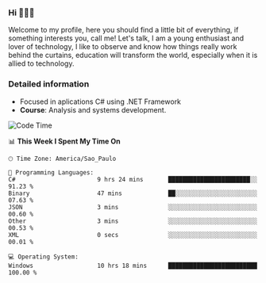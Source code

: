


### Hi 🙋🏽‍♂️

Welcome to my profile, here you should find a little bit of everything, if something interests you, call me! Let's talk,
I am a young enthusiast and lover of technology, I like to observe and know how things really work behind the curtains, 
education will transform the world, especially when it is allied to technology.

### Detailed information
* Focused in aplications C# using .NET Framework
* **Course**: Analysis and systems development.

<!--START_SECTION:waka-->
![Code Time](http://img.shields.io/badge/Code%20Time-468%20hrs%2011%20mins-blue)

📊 **This Week I Spent My Time On** 

```text
🕑︎ Time Zone: America/Sao_Paulo

💬 Programming Languages: 
C#                       9 hrs 24 mins       ███████████████████████░░   91.23 % 
Binary                   47 mins             ██░░░░░░░░░░░░░░░░░░░░░░░   07.63 % 
JSON                     3 mins              ░░░░░░░░░░░░░░░░░░░░░░░░░   00.60 % 
Other                    3 mins              ░░░░░░░░░░░░░░░░░░░░░░░░░   00.53 % 
XML                      0 secs              ░░░░░░░░░░░░░░░░░░░░░░░░░   00.01 % 

💻 Operating System: 
Windows                  10 hrs 18 mins      █████████████████████████   100.00 % 
```


<!--END_SECTION:waka-->


